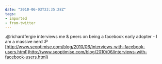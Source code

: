 ```yaml
---
date: "2010-06-03T23:35:28Z"
tags:
- imported
- from-twitter
---
```

.@richardfergie interviews me & peers on being a facebook early adopter - I am a massive nerd :P [http://www.seoptimise.com/blog/2010/06/interviews-with-facebook-users.html](http://www.seoptimise.com/blog/2010/06/interviews-with-facebook-users.html)
